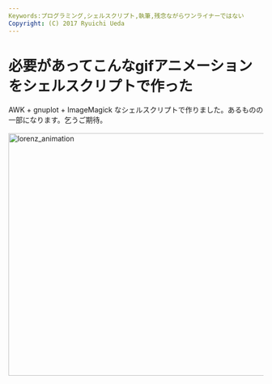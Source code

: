 ```yaml
---
Keywords:プログラミング,シェルスクリプト,執筆,残念ながらワンライナーではない
Copyright: (C) 2017 Ryuichi Ueda
---
```

# 必要があってこんなgifアニメーションをシェルスクリプトで作った
AWK + gnuplot + ImageMagick なシェルスクリプトで作りました。あるものの一部になります。乞うご期待。<br />
<br />
<a href="lorenz_animation.gif"><img src="lorenz_animation.gif" alt="lorenz_animation" width="640" height="480" class="aligncenter size-full wp-image-3088" /></a>
